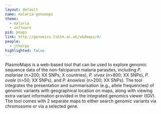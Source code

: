 ```yaml
---
layout: default
name: malaria-genomaps
theme: 
  - malaria
  - software
pid: pmaps
link: http://genomics.lshtm.ac.uk/vbdmaps/#/
people:
  - jthorpe
highlighted: false
---
```


PlasmoMaps is a web-based tool that can be used to explore genomic sequence data of the non-falciparum malaria parasites, including <i>P. malariae</i> (n>200; XX SNPs; X countries), <i>P. vivax</i> (n>800; XX SNPs), <i>P. ovale</i> (n>50; XX SNPs), and <i>P. knowlesi</i> (n>200; XX SNPs). The tool integrates the presentation and summarisation (e.g., allele frequencies) of genomic variants with geographical location on maps, along with viewing extra variant information provided in the integrated genomics viewer (IGV). The tool comes with 2 separate maps to either search genomic variants via chromosome or via a selected gene.